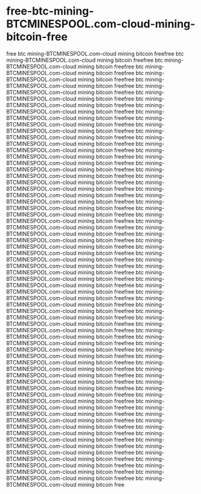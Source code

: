 # free-btc-mining-BTCMINESPOOL.com-cloud-mining-bitcoin-free
free btc mining-BTCMINESPOOL.com-cloud mining bitcoin freefree btc mining-BTCMINESPOOL.com-cloud mining bitcoin freefree btc mining-BTCMINESPOOL.com-cloud mining bitcoin freefree btc mining-BTCMINESPOOL.com-cloud mining bitcoin freefree btc mining-BTCMINESPOOL.com-cloud mining bitcoin freefree btc mining-BTCMINESPOOL.com-cloud mining bitcoin freefree btc mining-BTCMINESPOOL.com-cloud mining bitcoin freefree btc mining-BTCMINESPOOL.com-cloud mining bitcoin freefree btc mining-BTCMINESPOOL.com-cloud mining bitcoin freefree btc mining-BTCMINESPOOL.com-cloud mining bitcoin freefree btc mining-BTCMINESPOOL.com-cloud mining bitcoin freefree btc mining-BTCMINESPOOL.com-cloud mining bitcoin freefree btc mining-BTCMINESPOOL.com-cloud mining bitcoin freefree btc mining-BTCMINESPOOL.com-cloud mining bitcoin freefree btc mining-BTCMINESPOOL.com-cloud mining bitcoin freefree btc mining-BTCMINESPOOL.com-cloud mining bitcoin freefree btc mining-BTCMINESPOOL.com-cloud mining bitcoin freefree btc mining-BTCMINESPOOL.com-cloud mining bitcoin freefree btc mining-BTCMINESPOOL.com-cloud mining bitcoin freefree btc mining-BTCMINESPOOL.com-cloud mining bitcoin freefree btc mining-BTCMINESPOOL.com-cloud mining bitcoin freefree btc mining-BTCMINESPOOL.com-cloud mining bitcoin freefree btc mining-BTCMINESPOOL.com-cloud mining bitcoin freefree btc mining-BTCMINESPOOL.com-cloud mining bitcoin freefree btc mining-BTCMINESPOOL.com-cloud mining bitcoin freefree btc mining-BTCMINESPOOL.com-cloud mining bitcoin freefree btc mining-BTCMINESPOOL.com-cloud mining bitcoin freefree btc mining-BTCMINESPOOL.com-cloud mining bitcoin freefree btc mining-BTCMINESPOOL.com-cloud mining bitcoin freefree btc mining-BTCMINESPOOL.com-cloud mining bitcoin freefree btc mining-BTCMINESPOOL.com-cloud mining bitcoin freefree btc mining-BTCMINESPOOL.com-cloud mining bitcoin freefree btc mining-BTCMINESPOOL.com-cloud mining bitcoin freefree btc mining-BTCMINESPOOL.com-cloud mining bitcoin freefree btc mining-BTCMINESPOOL.com-cloud mining bitcoin freefree btc mining-BTCMINESPOOL.com-cloud mining bitcoin freefree btc mining-BTCMINESPOOL.com-cloud mining bitcoin freefree btc mining-BTCMINESPOOL.com-cloud mining bitcoin freefree btc mining-BTCMINESPOOL.com-cloud mining bitcoin freefree btc mining-BTCMINESPOOL.com-cloud mining bitcoin freefree btc mining-BTCMINESPOOL.com-cloud mining bitcoin freefree btc mining-BTCMINESPOOL.com-cloud mining bitcoin freefree btc mining-BTCMINESPOOL.com-cloud mining bitcoin freefree btc mining-BTCMINESPOOL.com-cloud mining bitcoin freefree btc mining-BTCMINESPOOL.com-cloud mining bitcoin freefree btc mining-BTCMINESPOOL.com-cloud mining bitcoin freefree btc mining-BTCMINESPOOL.com-cloud mining bitcoin freefree btc mining-BTCMINESPOOL.com-cloud mining bitcoin freefree btc mining-BTCMINESPOOL.com-cloud mining bitcoin freefree btc mining-BTCMINESPOOL.com-cloud mining bitcoin freefree btc mining-BTCMINESPOOL.com-cloud mining bitcoin freefree btc mining-BTCMINESPOOL.com-cloud mining bitcoin freefree btc mining-BTCMINESPOOL.com-cloud mining bitcoin freefree btc mining-BTCMINESPOOL.com-cloud mining bitcoin freefree btc mining-BTCMINESPOOL.com-cloud mining bitcoin freefree btc mining-BTCMINESPOOL.com-cloud mining bitcoin freefree btc mining-BTCMINESPOOL.com-cloud mining bitcoin freefree btc mining-BTCMINESPOOL.com-cloud mining bitcoin freefree btc mining-BTCMINESPOOL.com-cloud mining bitcoin freefree btc mining-BTCMINESPOOL.com-cloud mining bitcoin freefree btc mining-BTCMINESPOOL.com-cloud mining bitcoin freefree btc mining-BTCMINESPOOL.com-cloud mining bitcoin freefree btc mining-BTCMINESPOOL.com-cloud mining bitcoin freefree btc mining-BTCMINESPOOL.com-cloud mining bitcoin freefree btc mining-BTCMINESPOOL.com-cloud mining bitcoin freefree btc mining-BTCMINESPOOL.com-cloud mining bitcoin freefree btc mining-BTCMINESPOOL.com-cloud mining bitcoin freefree btc mining-BTCMINESPOOL.com-cloud mining bitcoin free
